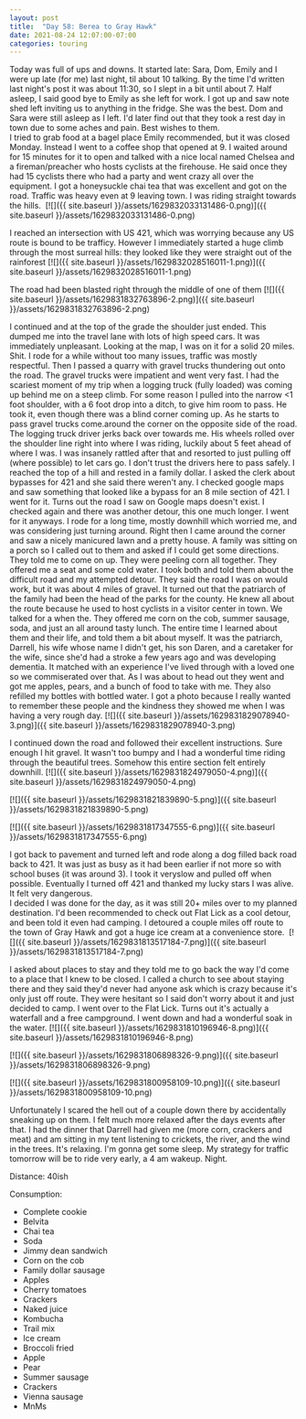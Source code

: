 ```yaml
---
layout: post
title:  "Day 58: Berea to Gray Hawk"
date: 2021-08-24 12:07:00-07:00
categories: touring
---
```

Today was full of ups and downs. It started late: Sara, Dom, Emily and I were up late (for me) last night, til about 10 talking. By the time I'd written last night's post it was about 11:30, so I slept in a bit until about 7. Half asleep, I said good bye to Emily as she left for work. I got up and saw note shed left inviting us to anything in the fridge. She was the best. Dom and Sara were still asleep as I left. I'd later find out that they took a rest day in town due to some aches and pain. Best wishes to them.  
I tried to grab food at a bagel place Emily recommended, but it was closed Monday. Instead I went to a coffee shop that opened at 9. I waited around for 15 minutes for it to open and talked with a nice local named Chelsea and a fireman/preacher who hosts cyclists at the firehouse. He said once they had 15 cyclists there who had a party and went crazy all over the equipment. I got a honeysuckle chai tea that was excellent and got on the road. Traffic was heavy even at 9 leaving town. I was riding straight towards the hills. 
[![]({{ site.baseurl }}/assets/1629832033131486-0.png)]({{ site.baseurl }}/assets/1629832033131486-0.png)
  
I reached an intersection with US 421, which was worrying because any US route is bound to be trafficy. However I immediately started a huge climb through the most surreal hills: they looked like they were straight out of the rainforest
[![]({{ site.baseurl }}/assets/1629832028516011-1.png)]({{ site.baseurl }}/assets/1629832028516011-1.png)
  
The road had been blasted right through the middle of one of them
[![]({{ site.baseurl }}/assets/1629831832763896-2.png)]({{ site.baseurl }}/assets/1629831832763896-2.png)
  
I continued and at the top of the grade the shoulder just ended. This dumped me into the travel lane with lots of high speed cars. It was immediately unpleasant. Looking at the map, I was on it for a solid 20 miles. Shit. I rode for a while without too many issues, traffic was mostly respectful. Then I passed a quarry with gravel trucks thundering out onto the road. The gravel trucks were impatient and went very fast. I had the scariest moment of my trip when a logging truck (fully loaded) was coming up behind me on a steep climb. For some reason I pulled into the narrow <1 foot shoulder, with a 6 foot drop into a ditch, to give him room to pass. He took it, even though there was a blind corner coming up. As he starts to pass gravel trucks come.around the corner on the opposite side of the road. The logging truck driver jerks back over towards me. His wheels rolled over the shoulder line right into where I was riding, luckily about 5 feet ahead of where I was. I was insanely rattled after that and resorted to just pulling off (where possible) to let cars go. I don't trust the drivers here to pass safely. I reached the top of a hill and rested in a family dollar. I asked the clerk about bypasses for 421 and she said there weren't any. I checked google maps and saw something that looked like a bypass for an 8 mile section of 421. I went for it. Turns out the road I saw on Google maps doesn't exist. I checked again and there was another detour, this one much longer. I went for it anyways. I rode for a long time, mostly downhill which worried me, and was considering just turning around. Right then I came around the corner and saw a nicely manicured lawn and a pretty house. A family was sitting on a porch so I called out to them and asked if I could get some directions. They told me to come on up. They were peeling corn all together. They offered me a seat and some cold water. I took both and told them about the difficult road and my attempted detour. They said the road I was on would work, but it was about 4 miles of gravel. It turned out that the patriarch of the family had been the head of the parks for the county. He knew all about the route because he used to host cyclists in a visitor center in town. We talked for a when the. They offered me corn on the cob, summer sausage, soda, and just an all around tasty lunch. The entire time I learned about them and their life, and told them a bit about myself. It was the patriarch, Darrell, his wife whose name I didn't get, his son Daren, and a caretaker for the wife, since she'd had a stroke a few years ago and was developing dementia. It matched with an experience I've lived through with a loved one so we commiserated over that. As I was about to head out they went and got me apples, pears, and a bunch of food to take with me. They also refilled my bottles with bottled water. I got a photo because I really wanted to remember these people and the kindness they showed me when I was having a very rough day.
[![]({{ site.baseurl }}/assets/1629831829078940-3.png)]({{ site.baseurl }}/assets/1629831829078940-3.png)
  
I continued down the road and followed their excellent instructions. Sure enough I hit gravel. It wasn't too bumpy and I had a wonderful time riding through the beautiful trees. Somehow this entire section felt entirely downhill.
[![]({{ site.baseurl }}/assets/1629831824979050-4.png)]({{ site.baseurl }}/assets/1629831824979050-4.png)

[![]({{ site.baseurl }}/assets/1629831821839890-5.png)]({{ site.baseurl }}/assets/1629831821839890-5.png)

[![]({{ site.baseurl }}/assets/1629831817347555-6.png)]({{ site.baseurl }}/assets/1629831817347555-6.png)
  
I got back to pavement and turned left and rode along a dog filled back road back to 421. It was just as busy as it had been earlier if not more so with school buses (it was around 3). I took it veryslow and pulled off when possible. Eventually I turned off 421 and thanked my lucky stars I was alive. It felt very dangerous.  
I decided I was done for the day, as it was still 20+ miles over to my planned destination. I'd been recommended to check out Flat Lick as a cool detour, and been told it even had camping. I detoured a couple miles off route to the town of Gray Hawk and got a huge ice cream at a convenience store. 
[![]({{ site.baseurl }}/assets/1629831813517184-7.png)]({{ site.baseurl }}/assets/1629831813517184-7.png)
  
I asked about places to stay and they told me to go back the way I'd come to a place that I knew to be closed. I called a church to see about staying there and they said they'd never had anyone ask which is crazy because it's only just off route. They were hesitant so I said don't worry about it and just decided to camp. I went over to the Flat Lick. Turns out it's actually a waterfall and a free campground. I went down and had a wonderful soak in the water.
[![]({{ site.baseurl }}/assets/1629831810196946-8.png)]({{ site.baseurl }}/assets/1629831810196946-8.png)

[![]({{ site.baseurl }}/assets/1629831806898326-9.png)]({{ site.baseurl }}/assets/1629831806898326-9.png)

[![]({{ site.baseurl }}/assets/1629831800958109-10.png)]({{ site.baseurl }}/assets/1629831800958109-10.png)
  
Unfortunately I scared the hell out of a couple down there by accidentally sneaking up on them. I felt much more relaxed after the days events after that. I had the dinner that Darrell had given me (more corn, crackers and meat) and am sitting in my tent listening to crickets, the river, and the wind in the trees. It's relaxing. I'm gonna get some sleep. My strategy for traffic tomorrow will be to ride very early, a 4 am wakeup. Night.   


Distance: 40ish

Consumption:
- Complete cookie
- Belvita
- Chai tea
- Soda
- Jimmy dean sandwich
- Corn on the cob
- Family dollar sausage
- Apples
- Cherry tomatoes
- Crackers
- Naked juice
- Kombucha
- Trail mix
- Ice cream
- Broccoli fried
- Apple
- Pear
- Summer sausage
- Crackers
- Vienna sausage
- MnMs

